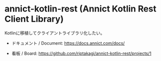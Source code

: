 # annict-kotlin-rest (Annict Kotlin Rest Client Library)

Kotlinに移植してクライアントライブラリ化したい。

- ドキュメント / Document: https://docs.annict.com/docs/

- 看板 / Board: https://github.com/riptakagi/annict-kotlin-rest/projects/1
